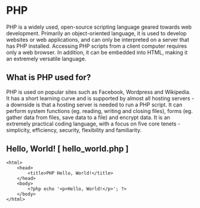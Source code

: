 # PHP

PHP is a widely used, open-source scripting language geared towards web development. Primarily an object-oriented language, it is used to develop websites or web applications, and can only be interpreted on a server that has PHP installed. Accessing PHP scripts from a client computer requires only a web browser. In addition, it can be embedded into HTML, making it an extremely versatile language.

## What is PHP used for?

PHP is used on popular sites such as Facebook, Wordpress and Wikipedia. It has a short learning curve and is supported by almost all hosting servers - a downside is that a hosting server is needed to run a PHP script. It can perform system functions (eg. reading, writing and closing files), forms (eg. gather data from files, save data to a file) and encrypt data. It is an extremely practical coding language, with a focus on five core tenets - simplicity, efficiency, security, flexibility and familiarity.  

## Hello, World! [ hello_world.php ]

	<html>
		<head>
			<title>PHP Hello, World!</title>
		</head>
		<body>
			<?php echo '<p>Hello, World!</p>'; ?> 
		</body>
	</html>